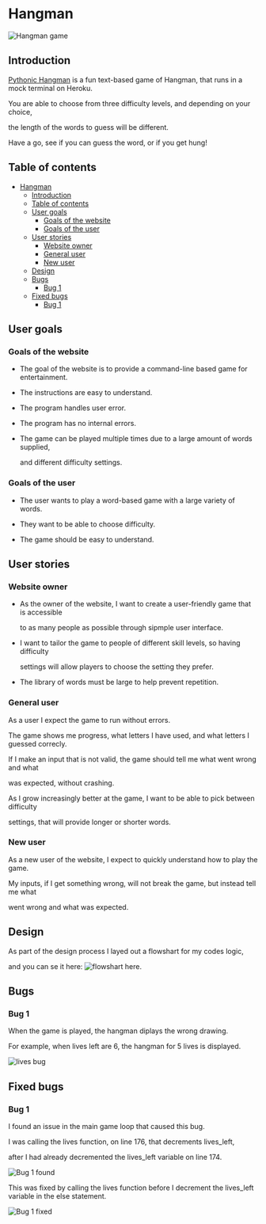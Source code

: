 # Hangman

![Hangman game](documentation/images/game_image_introduction.png)

## Introduction

[Pythonic Hangman](https://pythonic-hangman-0358ff7c5393.herokuapp.com/) is a fun text-based
game of Hangman, that runs in a mock terminal on Heroku.

You are able to choose from three difficulty levels, and depending on your choice,

the length of the words to guess will be different.

Have a go, see if you can guess the word, or if you get hung!

## Table of contents

- [Hangman](#hangman)
  - [Introduction](#introduction)
  - [Table of contents](#table-of-contents)
  - [User goals](#user-goals)
    - [Goals of the website](#goals-of-the-website)
    - [Goals of the user](#goals-of-the-user)
  - [User stories](#user-stories)
      - [Website owner](#website-owner)
      - [General user](#general-user)
      - [New user](#new-user)
  - [Design](#design)
  - [Bugs](#bugs)
    - [Bug 1](#bug-1)
  - [Fixed bugs](#fixed-bugs)
    - [Bug 1](#bug-1)

## User goals

### Goals of the website

- The goal of the website is to provide a command-line based game for entertainment.

- The instructions are easy to understand.

- The program handles user error.

- The program has no internal errors.

- The game can be played multiple times due to a large amount of words supplied,
  
  and different difficulty settings.

### Goals of the user

- The user wants to play a word-based game with a large variety of words.

- They want to be able to choose difficulty.

- The game should be easy to understand.

## User stories

### Website owner

- As the owner of the website, I want to create a user-friendly game that is accessible
  
  to as many people as possible through sipmple user interface.

- I want to tailor the game to people of different skill levels, so having difficulty
  
  settings will allow players to choose the setting they prefer.

- The library of words must be large to help prevent repetition.

### General user

As a user I expect the game to run without errors.

The game shows me progress, what letters I have used, and what letters I guessed correcly.

If I make an input that is not valid, the game should tell me what went wrong and what

was expected, without crashing.

As I grow increasingly better at the game, I want to be able to pick between difficulty

settings, that will provide longer or shorter words.

### New user

As a new user of the website, I expect to quickly understand how to play the game.

My inputs, if I get something wrong, will not break the game, but instead tell me what

went wrong and what was expected.

## Design

As part of the design process I layed out a flowshart for my codes logic,

and you can se it here: ![flowshart here.](documentation/flowshart/hangman.png)

## Bugs

### Bug 1

When the game is played, the hangman diplays the wrong drawing.

For example, when lives left are 6, the hangman for 5 lives is displayed.

![lives bug](documentation/images/lives_bug.png)

## Fixed bugs

### Bug 1

I found an issue in the main game loop that caused this bug.

I was calling the lives function, on line 176, that decrements lives_left,

after I had already decremented the lives_left variable on line 174.

![Bug 1 found](documentation/images/lives_bug_found.png)

This was fixed by calling the lives function before I decrement the lives_left variable in the else statement.

![Bug 1 fixed](documentation/images/lives_bug_fix.png)
